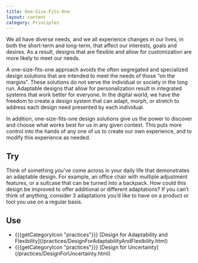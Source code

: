 ```yaml
---
title: One-Size-Fits-One
layout: content
category: Principles
---
```


We all have diverse needs, and we all experience changes in our lives, in both the short-term and long-term, that affect our interests, goals and desires. As a result, designs that are flexible and allow for customization are more likely to meet our needs.

A one-size-fits-one approach avoids the often segregated and specialized design solutions that are intended to meet the needs of those “on the margins”. These solutions do not serve the individual or society in the long run. Adaptable designs that allow for personalization result in integrated systems that work better for everyone. In the digital world, we have the freedom to create a design system that can adapt, morph, or stretch to address each design need presented by each individual.

In addition, one-size-fits-one design solutions give us the power to discover and choose what works best for us in any given context. This puts more control into the hands of any one of us to create our own experience, and to modify this experience as needed.

## Try
Think of something you’ve come across in your daily life that demonstrates an adaptable design. For example, an office chair with multiple adjustment features, or a suitcase that can be turned into a backpack. How could this design be improved to offer additional or different adaptations? If you can’t think of anything, consider 3 adaptations you’d like to have on a product or tool you use on a regular basis.

## Use
<ul class="idg-articleContentUse"><li><span role="presentation" class="idg-iconPractices">{{{getCategoryIcon "practices"}}}</span> [Design for Adaptability and Flexibility](/practices/DesignForAdaptabilityAndFlexibility.html)</li>
<li><span role="presentation" class="idg-iconPractices">{{{getCategoryIcon "practices"}}}</span> [Design for Uncertainty](/practices/DesignForUncertainty.html)</li></ul>
